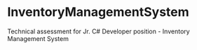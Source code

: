 # InventoryManagementSystem
Technical assessment for Jr. C# Developer position - Inventory Management System
